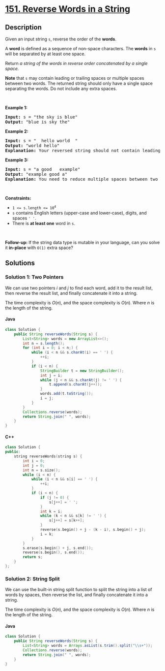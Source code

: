 # [151. Reverse Words in a String](https://leetcode.com/problems/reverse-words-in-a-string)

## Description

<!-- description:start -->

<p>Given an input string <code>s</code>, reverse the order of the <strong>words</strong>.</p>

<p>A <strong>word</strong> is defined as a sequence of non-space characters. The <strong>words</strong> in <code>s</code> will be separated by at least one space.</p>

<p>Return <em>a string of the words in reverse order concatenated by a single space.</em></p>

<p><b>Note</b> that <code>s</code> may contain leading or trailing spaces or multiple spaces between two words. The returned string should only have a single space separating the words. Do not include any extra spaces.</p>

<p>&nbsp;</p>
<p><strong class="example">Example 1:</strong></p>

<pre>
<strong>Input:</strong> s = &quot;the sky is blue&quot;
<strong>Output:</strong> &quot;blue is sky the&quot;
</pre>

<p><strong class="example">Example 2:</strong></p>

<pre>
<strong>Input:</strong> s = &quot;  hello world  &quot;
<strong>Output:</strong> &quot;world hello&quot;
<strong>Explanation:</strong> Your reversed string should not contain leading or trailing spaces.
</pre>

<p><strong class="example">Example 3:</strong></p>

<pre>
<strong>Input:</strong> s = &quot;a good   example&quot;
<strong>Output:</strong> &quot;example good a&quot;
<strong>Explanation:</strong> You need to reduce multiple spaces between two words to a single space in the reversed string.
</pre>

<p>&nbsp;</p>
<p><strong>Constraints:</strong></p>

<ul>
	<li><code>1 &lt;= s.length &lt;= 10<sup>4</sup></code></li>
	<li><code>s</code> contains English letters (upper-case and lower-case), digits, and spaces <code>&#39; &#39;</code>.</li>
	<li>There is <strong>at least one</strong> word in <code>s</code>.</li>
</ul>

<p>&nbsp;</p>
<p><b data-stringify-type="bold">Follow-up:&nbsp;</b>If the string data type is mutable in your language, can&nbsp;you solve it&nbsp;<b data-stringify-type="bold">in-place</b>&nbsp;with&nbsp;<code data-stringify-type="code">O(1)</code>&nbsp;extra space?</p>

<!-- description:end -->

## Solutions

<!-- solution:start -->

### Solution 1: Two Pointers

We can use two pointers $i$ and $j$ to find each word, add it to the result list, then reverse the result list, and finally concatenate it into a string.

The time complexity is $O(n)$, and the space complexity is $O(n)$. Where $n$ is the length of the string.

#### Java

```java
class Solution {
    public String reverseWords(String s) {
        List<String> words = new ArrayList<>();
        int n = s.length();
        for (int i = 0; i < n;) {
            while (i < n && s.charAt(i) == ' ') {
                ++i;
            }
            if (i < n) {
                StringBuilder t = new StringBuilder();
                int j = i;
                while (j < n && s.charAt(j) != ' ') {
                    t.append(s.charAt(j++));
                }
                words.add(t.toString());
                i = j;
            }
        }
        Collections.reverse(words);
        return String.join(" ", words);
    }
}
```

#### C++

```cpp
class Solution {
public:
    string reverseWords(string s) {
        int i = 0;
        int j = 0;
        int n = s.size();
        while (i < n) {
            while (i < n && s[i] == ' ') {
                ++i;
            }
            if (i < n) {
                if (j != 0) {
                    s[j++] = ' ';
                }
                int k = i;
                while (k < n && s[k] != ' ') {
                    s[j++] = s[k++];
                }
                reverse(s.begin() + j - (k - i), s.begin() + j);
                i = k;
            }
        }
        s.erase(s.begin() + j, s.end());
        reverse(s.begin(), s.end());
        return s;
    }
};
```
### Solution 2: String Split

We can use the built-in string split function to split the string into a list of words by spaces, then reverse the list, and finally concatenate it into a string.

The time complexity is $O(n)$, and the space complexity is $O(n)$. Where $n$ is the length of the string.

#### Java

```java
class Solution {
    public String reverseWords(String s) {
        List<String> words = Arrays.asList(s.trim().split("\\s+"));
        Collections.reverse(words);
        return String.join(" ", words);
    }
}
```

<!-- solution:end -->

<!-- problem:end -->